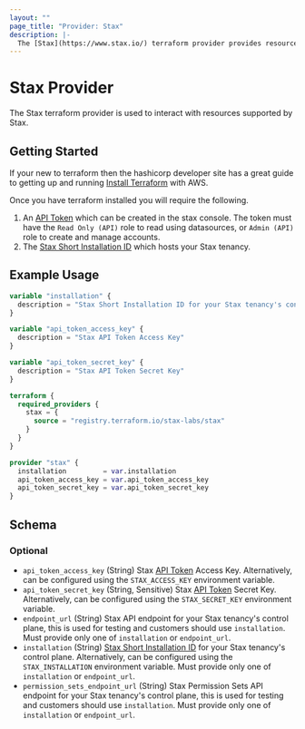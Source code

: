 ```yaml
---
layout: ""
page_title: "Provider: Stax"
description: |-
  The [Stax](https://www.stax.io/) terraform provider provides resources to interact with the [Stax API](https://support.stax.io/hc/en-us/articles/4447453523343-Using-the-Stax-API).
---
```


# Stax Provider

The Stax terraform provider is used to interact with resources supported by Stax.

## Getting Started

If your new to terraform then the hashicorp developer site has a great guide to getting up and running [Install Terraform](https://developer.hashicorp.com/terraform/tutorials/aws-get-started/install-cli) with AWS.

Once you have terraform installed you will require the following.

1. An [API Token](https://www.stax.io/developer/api-tokens/) which can be created in the stax console. The token must have the `Read Only (API)` role to read using datasources, or `Admin (API)` role to create and manage accounts.
2. The [Stax Short Installation ID](https://support.stax.io/hc/en-us/articles/4537150525071-Stax-Installation-Regions) which hosts your Stax tenancy.

## Example Usage

```terraform
variable "installation" {
  description = "Stax Short Installation ID for your Stax tenancy's control plane"
}

variable "api_token_access_key" {
  description = "Stax API Token Access Key"
}

variable "api_token_secret_key" {
  description = "Stax API Token Secret Key"
}

terraform {
  required_providers {
    stax = {
      source = "registry.terraform.io/stax-labs/stax"
    }
  }
}

provider "stax" {
  installation         = var.installation
  api_token_access_key = var.api_token_access_key
  api_token_secret_key = var.api_token_secret_key
}
```

<!-- schema generated by tfplugindocs -->
## Schema

### Optional

- `api_token_access_key` (String) Stax [API Token](https://www.stax.io/developer/api-tokens/) Access Key. Alternatively, can be configured using the `STAX_ACCESS_KEY` environment variable.
- `api_token_secret_key` (String, Sensitive) Stax [API Token](https://www.stax.io/developer/api-tokens/) Secret Key. Alternatively, can be configured using the `STAX_SECRET_KEY` environment variable.
- `endpoint_url` (String) Stax API endpoint for your Stax tenancy's control plane, this is used for testing and customers should use `installation`. Must provide only one of `installation` or `endpoint_url`.
- `installation` (String) [Stax Short Installation ID](https://support.stax.io/hc/en-us/articles/4537150525071-Stax-Installation-Regions) for your Stax tenancy's control plane. Alternatively, can be configured using the `STAX_INSTALLATION` environment variable. Must provide only one of `installation` or `endpoint_url`.
- `permission_sets_endpoint_url` (String) Stax Permission Sets API endpoint for your Stax tenancy's control plane, this is used for testing and customers should use `installation`. Must provide only one of `installation` or `endpoint_url`.